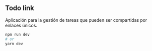 ## Todo link

Aplicación para la gestión de tareas que pueden ser compartidas por enlaces únicos.

```bash
npm run dev
# or
yarn dev
```
